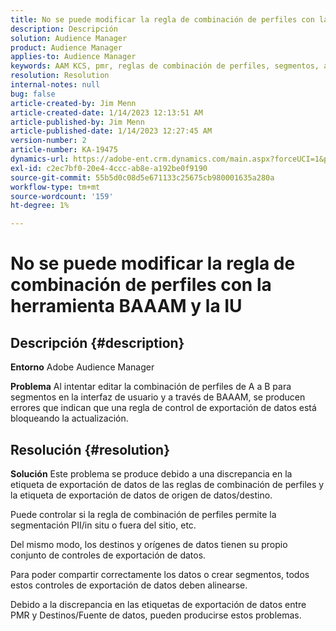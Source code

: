 ```yaml
---
title: No se puede modificar la regla de combinación de perfiles con la herramienta BAAAM y la IU
description: Descripción
solution: Audience Manager
product: Audience Manager
applies-to: Audience Manager
keywords: AAM KCS, pmr, reglas de combinación de perfiles, segmentos, actualizar, editar, preguntas más frecuentes,, Adobe Audience Manager, no se puede modificar, herramienta BAAAM
resolution: Resolution
internal-notes: null
bug: false
article-created-by: Jim Menn
article-created-date: 1/14/2023 12:13:51 AM
article-published-by: Jim Menn
article-published-date: 1/14/2023 12:27:45 AM
version-number: 2
article-number: KA-19475
dynamics-url: https://adobe-ent.crm.dynamics.com/main.aspx?forceUCI=1&pagetype=entityrecord&etn=knowledgearticle&id=053c7d52-a093-ed11-aad1-6045bd0065f9
exl-id: c2ec7bf0-20e4-4ccc-ab8e-a192be0f9190
source-git-commit: 55b5d0c08d5e671133c25675cb980001635a280a
workflow-type: tm+mt
source-wordcount: '159'
ht-degree: 1%

---
```


# No se puede modificar la regla de combinación de perfiles con la herramienta BAAAM y la IU

## Descripción {#description}


<b>Entorno</b>
Adobe Audience Manager

<b>Problema</b>
Al intentar editar la combinación de perfiles de A a B para segmentos en la interfaz de usuario y a través de BAAAM, se producen errores que indican que una regla de control de exportación de datos está bloqueando la actualización.


## Resolución {#resolution}


<b>Solución</b>
Este problema se produce debido a una discrepancia en la etiqueta de exportación de datos de las reglas de combinación de perfiles y la etiqueta de exportación de datos de origen de datos/destino.

Puede controlar si la regla de combinación de perfiles permite la segmentación PII/in situ o fuera del sitio, etc.

Del mismo modo, los destinos y orígenes de datos tienen su propio conjunto de controles de exportación de datos.

Para poder compartir correctamente los datos o crear segmentos, todos estos controles de exportación de datos deben alinearse.

Debido a la discrepancia en las etiquetas de exportación de datos entre PMR y Destinos/Fuente de datos, pueden producirse estos problemas.
